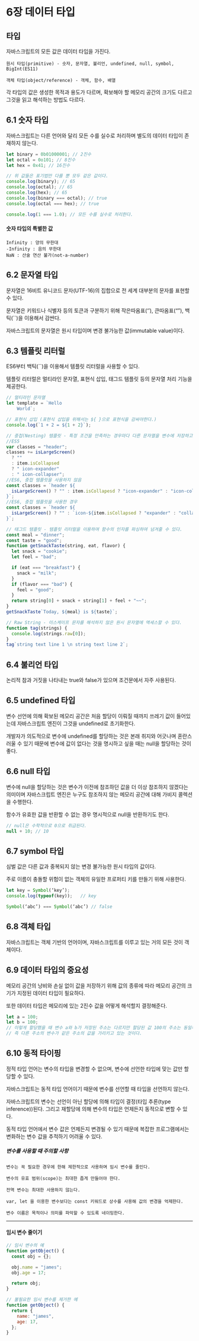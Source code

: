# 6장 데이터 타입

## 타입

자바스크립트의 모든 값은 데이터 타입을 가진다.

    원시 타입(primitive) - 숫자, 문자열, 불리언, undefined, null, symbol, BigInt(ES11)

    객체 타입(object/reference) - 객체, 함수, 배열

각 타입의 값은 생성한 목적과 용도가 다르며, 확보해야 할 메모리 공간의 크기도 다르고 그것을 읽고 해석하는 방법도 다르다.

## 6.1 숫자 타입

자바스크립트는 다른 언어와 달리 모든 수를 실수로 처리하며 별도의 데이터 타입이 존재하지 않는다.

```javascript
let binary = 0b01000001; // 2진수
let octal = 0o101; // 8진수
let hex = 0x41; // 16진수

// 위 값들은 표기법만 다를 뿐 모두 같은 값이다.
console.log(binary); // 65
console.log(octal); // 65
console.log(hex); // 65
console.log(binary === octal); // true
console.log(octal === hex); // true

console.log(1 === 1.0); // 모든 수를 실수로 처리한다.
```

#### 숫자 타입의 특별한 값

    Infinity : 양의 무한대
    -Infinity : 음의 무한대
    NaN : 산술 연산 불가(not-a-number)

## 6.2 문자열 타입

문자열은 16비트 유니코드 문자(UTF-16)의 집합으로 전 세계 대부분의 문자를 표현할 수 있다.

문자열은 키워드나 식별자 등의 토큰과 구분하기 위해 작은따옴표(‘’), 큰따옴표(“”), 백틱(``)을 이용해서 감싼다.

자바스크립트의 문자열은 원시 타입이며 변경 불가능한 값(immutable value)이다.

## 6.3 템플릿 리터럴

ES6부터 백틱(``)을 이용해서 템플릿 리터럴을 사용할 수 있다.

템플릿 리터럴은 멀티라인 문자열, 표현식 삽입, 태그드 템플릿 등의 문자열 처리 기능을 제공한다.

```javascript
// 멀티라인 문자열
let template = `Hello
	World`;
```

```javascript
// 표현식 삽입 (표현식 삽입을 위해서는 ${ }으로 표현식을 감싸야한다.)
console.log(`1 + 2 = ${1 + 2}`);
```

```javascript
// 중첩(Nesting) 템플릿 - 특정 조건을 만족하는 경우마다 다른 문자열을 변수에 저장하고 싶을 때 템플릿을 중첩해서 작성하는 것이 가독성이 더 좋은 경우가 있다.
//ES5
var classes = "header";
classes += isLargeScreen()
  ? ""
  : item.isCollapsed
  ? " icon-expander"
  : " icon-collapser";
//ES6, 중첩 템플릿을 사용하지 않음
const classes = `header ${
  isLargeScreen() ? "" : item.isCollapesd ? "icon-expander" : "icon-collapser"
}`;
//ES6, 중첩 템플릿을 사용한 경우
const classes = `header ${
  isLargeScreen() ? "" : `icon-${item.isCollapsed ? "expander" : "collapser"}`
}`;
```

```javascript
// 태그드 템플릿 - 템플릿 리터럴을 이용하여 함수의 인자를 파싱하여 넘겨줄 수 있다.
const meal = "dinner";
const taste = "good";
function getSnackTaste(string, eat, flavor) {
  let snack = "cookie";
  let feel = "bad";

  if (eat === "breakfast") {
    snack = "milk";
  }
  if (flavor === "bad") {
    feel = "good";
  }
  return string[0] + snack + string[1] + feel + "~~";
}
getSnackTaste`Today, ${meal} is ${taste}`;
```

```javascript
// Raw String - 이스케이프 문자를 해석하지 않은 원시 문자열에 액세스할 수 있다.
function tag(strings) {
  console.log(strings.raw[0]);
}
tag`string text line 1 \n string text line 2`;
```

## 6.4 불리언 타입

논리적 참과 거짓을 나타내는 true와 false가 있으며 조건문에서 자주 사용된다.

## 6.5 undefined 타입

변수 선언에 의해 확보된 메모리 공간은 처음 할당이 이뤄질 때까지 쓰레기 값이 들어있는데 자바스크립트 엔진이 그것을 undefined로 초기화한다.

개발자가 의도적으로 변수에 undefined를 할당하는 것은 본래 취지와 어긋나며 혼란스러울 수 있기 때문에 변수에 값이 없다는 것을 명시하고 싶을 때는 null을 할당하는 것이 좋다.

## 6.6 null 타입

변수에 null을 할당하는 것은 변수가 이전에 참조하던 값을 더 이상 참조하지 않겠다는 의미이며 자바스크립트 엔진은 누구도 참조하지 않는 메모리 공간에 대해 가비지 콜렉션을 수행한다.

함수가 유효한 값을 반환할 수 없는 경우 명시적으로 null을 반환하기도 한다.

```javascript
// null은 수학적으로 0으로 취급된다.
null + 10; // 10
```

## 6.7 symbol 타입

심벌 값은 다른 값과 중복되지 않는 변경 불가능한 원시 타입의 값이다.

주로 이름이 충돌할 위험이 없는 객체의 유일한 프로퍼티 키를 만들기 위해 사용한다.

```javascript
let key = Symbol(‘key’);
console.log(typeof(key));	// key

Symbol(‘abc’) === Symbol(‘abc’)	// false
```

## 6.8 객체 타입

자바스크립트는 객체 기반의 언어이며, 자바스크립트를 이루고 있는 거의 모든 것이 객체이다.

## 6.9 데이터 타입의 중요성

메모리 공간의 낭비와 손실 없이 값을 저장하기 위해 값의 종류에 따라 메모리 공간의 크기가 지정된 데이터 타입이 필요하다.

또한 데이터 타입은 메모리에 있는 2진수 값을 어떻게 해석할지 결정해준다.

```javascript
let a = 100;
let b = 100;
// 이렇게 할당했을 때 변수 a와 b가 저장된 주소는 다르지만 할당된 값 100의 주소는 동일하다.
// 즉 다른 주소의 변수가 같은 주소의 값을 가리키고 있는 것이다.
```

## 6.10 동적 타이핑

정적 타입 언어는 변수의 타입을 변경할 수 없으며, 변수에 선언한 타입에 맞는 값만 할당할 수 있다.

자바스크립트는 동적 타입 언어이기 때문에 변수를 선언할 때 타입을 선언하지 않는다.

자바스크립트의 변수는 선언이 아닌 할당에 의해 타입이 결정(타입 추론(type inference))된다.
그리고 재할당에 의해 변수의 타입은 언제든지 동적으로 변할 수 있다.

동적 타입 언어에서 변수 값은 언제든지 변경될 수 있기 때문에 복잡한 프로그램에서는 변화하는 변수 값을 추적하기 어려울 수 있다.

##### 변수를 사용할 때 주의할 사항

    변수는 꼭 필요한 경우에 한해 제한적으로 사용하며 임시 변수를 줄인다.

    변수의 유효 범위(scope)는 최대한 좁게 만들어야 한다.

    전역 변수는 최대한 사용하지 않는다.

    var, let 을 이용한 변수보다는 const 키워드로 상수를 사용해 값의 변경을 억제한다.

    변수 이름은 목적이나 의미를 파악할 수 있도록 네이밍한다.

---

#### 임시 변수 줄이기

```javascript
// 임시 변수의 예
function getObject() {
  const obj = {};

  obj.name = "james";
  obj.age = 17;

  return obj;
}

// 불필요한 임시 변수를 제거한 예
function getObject() {
  return {
    name: "james",
    age: 17,
  };
}
```
